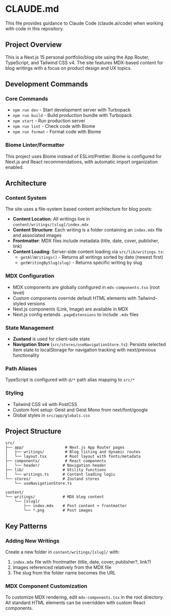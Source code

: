 # CLAUDE.md

This file provides guidance to Claude Code (claude.ai/code) when working with code in this repository.

## Project Overview

This is a Next.js 15 personal portfolio/blog site using the App Router, TypeScript, and Tailwind CSS v4. The site features MDX-based content for blog writings with a focus on product design and UX topics.

## Development Commands

### Core Commands
- `npm run dev` - Start development server with Turbopack
- `npm run build` - Build production bundle with Turbopack
- `npm start` - Run production server
- `npm run lint` - Check code with Biome
- `npm run format` - Format code with Biome

### Biome Linter/Formatter
This project uses Biome instead of ESLint/Prettier. Biome is configured for Next.js and React recommendations, with automatic import organization enabled.

## Architecture

### Content System
The site uses a file-system based content architecture for blog posts:

- **Content Location**: All writings live in `content/writings/[slug]/index.mdx`
- **Content Structure**: Each writing is a folder containing an `index.mdx` file and associated images
- **Frontmatter**: MDX files include metadata (title, date, cover, publisher, link)
- **Content Loading**: Server-side content loading via `src/lib/writings.ts`:
  - `getAllWritings()` - Returns all writings sorted by date (newest first)
  - `getWritingBySlug(slug)` - Returns specific writing by slug

### MDX Configuration
- MDX components are globally configured in `mdx-components.tsx` (root level)
- Custom components override default HTML elements with Tailwind-styled versions
- Next.js components (Link, Image) are available in MDX
- Next.js config extends `.pageExtensions` to include `.mdx` files

### State Management
- **Zustand** is used for client-side state
- **Navigation Store** (`src/stores/useNavigationStore.ts`): Persists selected item state to localStorage for navigation tracking with next/previous functionality

### Path Aliases
TypeScript is configured with `@/*` path alias mapping to `src/*`

### Styling
- Tailwind CSS v4 with PostCSS
- Custom font setup: Geist and Geist Mono from next/font/google
- Global styles in `src/app/globals.css`

## Project Structure

```
src/
├── app/                  # Next.js App Router pages
│   ├── writings/         # Blog listing and dynamic routes
│   └── layout.tsx        # Root layout with fonts/metadata
├── components/           # React components
│   └── header/          # Navigation header
├── lib/                 # Utility functions
│   └── writings.ts      # Content loading logic
└── stores/              # Zustand stores
    └── useNavigationStore.ts

content/
└── writings/            # MDX blog content
    └── [slug]/
        ├── index.mdx    # Post content + frontmatter
        └── *.png        # Post images
```

## Key Patterns

### Adding New Writings
Create a new folder in `content/writings/[slug]/` with:
1. `index.mdx` file with frontmatter (title, date, cover, publisher?, link?)
2. Images referenced relatively from the MDX file
3. The slug from the folder name becomes the URL

### MDX Component Customization
To customize MDX rendering, edit `mdx-components.tsx` in the root directory. All standard HTML elements can be overridden with custom React components.
